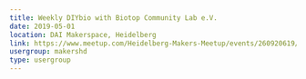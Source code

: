```yaml
---
title: Weekly DIYbio with Biotop Community Lab e.V.
date: 2019-05-01
location: DAI Makerspace, Heidelberg
link: https://www.meetup.com/Heidelberg-Makers-Meetup/events/260920619/
usergroup: makershd
type: usergroup
---
```

